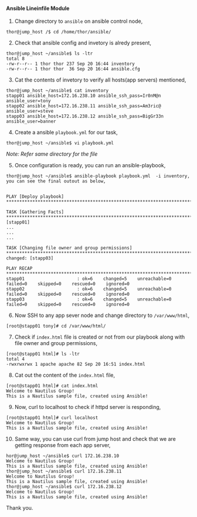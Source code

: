 #### Ansible Lineinfile Module

1. Change directory to `ansible` on ansible control node,

```
thor@jump_host /$ cd /home/thor/ansible/
```

2. Check that ansible config and invetory is alredy present,

```
thor@jump_host ~/ansible$ ls -ltr
total 8
-rw-r--r-- 1 thor thor 237 Sep 20 16:44 inventory
-rw-r--r-- 1 thor thor  36 Sep 20 16:44 ansible.cfg
```

3. Cat the contents of invetory to verify all hosts(app servers) mentioned, 

```
thor@jump_host ~/ansible$ cat inventory
stapp01 ansible_host=172.16.238.10 ansible_ssh_pass=Ir0nM@n ansible_user=tony
stapp02 ansible_host=172.16.238.11 ansible_ssh_pass=Am3ric@ ansible_user=steve
stapp03 ansible_host=172.16.238.12 ansible_ssh_pass=BigGr33n ansible_user=banner
```

4. Create a ansible `playbook.yml` for our task,

```
thor@jump_host ~/ansible$ vi playbook.yml
```
*Note: Refer same directory for the file*

5. Once configuration is ready, you can run an ansible-playbook,


```
thor@jump_host ~/ansible$ ansible-playbook playbook.yml  -i inventory, you can see the final outout as below,


PLAY [Deploy playbook] *******************************************************************************************************************

TASK [Gathering Facts] *******************************************************************************************************************ok: [stapp01]
...
...
...

TASK [Changing file owner and group permissions] *****************************************************************************************
changed: [stapp03]

PLAY RECAP *******************************************************************************************************************************
stapp01                    : ok=6    changed=5    unreachable=0    failed=0    skipped=0    rescued=0    ignored=0
stapp02                    : ok=6    changed=5    unreachable=0    failed=0    skipped=0    rescued=0    ignored=0
stapp03                    : ok=6    changed=5    unreachable=0    failed=0    skipped=0    rescued=0    ignored=0
```

6. Now SSH to any app sever node and change directory to `/var/www/html`,

```
[root@stapp01 tony]# cd /var/www/html/
```

7. Check if `index.html` file is created or not from our playbook along with file owner and group permissions,

```
[root@stapp01 html]# ls -ltr
total 4
-rwxrwxrwx 1 apache apache 82 Sep 20 16:51 index.html
```

8. Cat out the content of the `index.html` file,

```
[root@stapp01 html]# cat index.html
Welcome to Nautilus Group!
This is a Nautilus sample file, created using Ansible!
```

9. Now, curl to localhost to check if httpd server is responding, 

```
[root@stapp01 html]# curl localhost
Welcome to Nautilus Group!
This is a Nautilus sample file, created using Ansible!
```

10. Same way, you can use curl from jump host and check that we are getting response from each app server,

```
hor@jump_host ~/ansible$ curl 172.16.238.10
Welcome to Nautilus Group!
This is a Nautilus sample file, created using Ansible!
thor@jump_host ~/ansible$ curl 172.16.238.11
Welcome to Nautilus Group!
This is a Nautilus sample file, created using Ansible!
thor@jump_host ~/ansible$ curl 172.16.238.12
Welcome to Nautilus Group!
This is a Nautilus sample file, created using Ansible!
```

Thank you.
